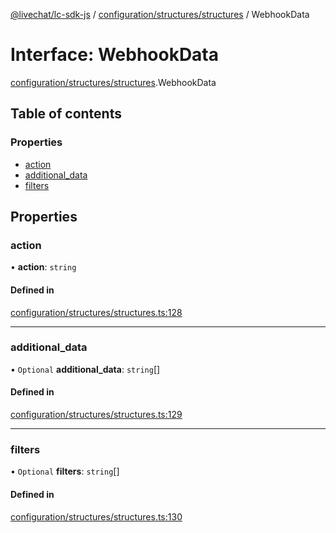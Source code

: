[@livechat/lc-sdk-js](../README.md) / [configuration/structures/structures](../modules/configuration_structures_structures.md) / WebhookData

# Interface: WebhookData

[configuration/structures/structures](../modules/configuration_structures_structures.md).WebhookData

## Table of contents

### Properties

- [action](configuration_structures_structures.WebhookData.md#action)
- [additional\_data](configuration_structures_structures.WebhookData.md#additional_data)
- [filters](configuration_structures_structures.WebhookData.md#filters)

## Properties

### action

• **action**: `string`

#### Defined in

[configuration/structures/structures.ts:128](https://github.com/livechat/lc-sdk-js/blob/5f5afdd/src/configuration/structures/structures.ts#L128)

___

### additional\_data

• `Optional` **additional\_data**: `string`[]

#### Defined in

[configuration/structures/structures.ts:129](https://github.com/livechat/lc-sdk-js/blob/5f5afdd/src/configuration/structures/structures.ts#L129)

___

### filters

• `Optional` **filters**: `string`[]

#### Defined in

[configuration/structures/structures.ts:130](https://github.com/livechat/lc-sdk-js/blob/5f5afdd/src/configuration/structures/structures.ts#L130)
